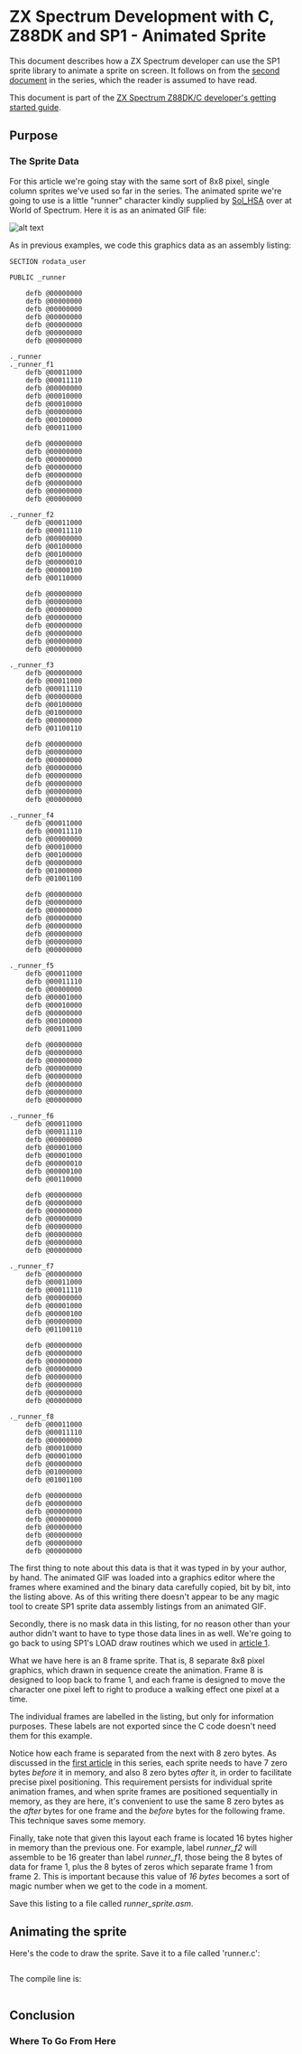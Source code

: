 # ZX Spectrum Development with C, Z88DK and SP1 - Animated Sprite

This document describes how a ZX Spectrum developer can use the SP1 sprite
library to animate a sprite on screen. It follows on from the [second
document](https://github.com/z88dk/z88dk/blob/master/doc/ZXSpectrumZSDCCnewlib_SP1_02_SimpleMaskedSprite.md)
in the series, which the reader is assumed to have read.

This document is part of the [ZX Spectrum Z88DK/C developer's getting
started guide](https://github.com/z88dk/z88dk/blob/master/doc/ZXSpectrumZSDCCnewlib_GettingStartedGuide.md).

## Purpose


### The Sprite Data

For this article we're going stay with the same sort of 8x8 pixel, single column
sprites we've used so far in the series. The animated sprite we're going to use
is a little "runner" character kindly supplied by
[Sol_HSA](https://www.worldofspectrum.org/forums/profile/10193/Sol_HSA) over at
World of Spectrum. Here it is as an animated GIF file:

![alt text](images/runner32.gif "Runner sprite")

As in previous examples, we code this graphics data as an assembly listing:

```
SECTION rodata_user

PUBLIC _runner

	defb @00000000
	defb @00000000
	defb @00000000
	defb @00000000
	defb @00000000
	defb @00000000
	defb @00000000

._runner
._runner_f1
	defb @00011000
	defb @00011110
	defb @00000000
	defb @00010000
	defb @00010000
	defb @00000000
	defb @00100000
	defb @00011000

	defb @00000000
	defb @00000000
	defb @00000000
	defb @00000000
	defb @00000000
	defb @00000000
	defb @00000000
	defb @00000000
	
._runner_f2
	defb @00011000
	defb @00011110
	defb @00000000
	defb @00100000
	defb @00100000
	defb @00000010
	defb @00000100
	defb @00110000

	defb @00000000
	defb @00000000
	defb @00000000
	defb @00000000
	defb @00000000
	defb @00000000
	defb @00000000
	defb @00000000
	
._runner_f3
	defb @00000000
	defb @00011000
	defb @00011110
	defb @00000000
	defb @00100000
	defb @01000000
	defb @00000000
	defb @01100110

	defb @00000000
	defb @00000000
	defb @00000000
	defb @00000000
	defb @00000000
	defb @00000000
	defb @00000000
	defb @00000000
	
._runner_f4
	defb @00011000
	defb @00011110
	defb @00000000
	defb @00010000
	defb @00100000
	defb @00000000
	defb @01000000
	defb @01001100

	defb @00000000
	defb @00000000
	defb @00000000
	defb @00000000
	defb @00000000
	defb @00000000
	defb @00000000
	defb @00000000
	
._runner_f5
	defb @00011000
	defb @00011110
	defb @00000000
	defb @00001000
	defb @00010000
	defb @00000000
	defb @00100000
	defb @00011000

	defb @00000000
	defb @00000000
	defb @00000000
	defb @00000000
	defb @00000000
	defb @00000000
	defb @00000000
	defb @00000000
		
._runner_f6
	defb @00011000
	defb @00011110
	defb @00000000
	defb @00001000
	defb @00001000
	defb @00000010
	defb @00000100
	defb @00110000

	defb @00000000
	defb @00000000
	defb @00000000
	defb @00000000
	defb @00000000
	defb @00000000
	defb @00000000
	defb @00000000
		
._runner_f7
	defb @00000000
	defb @00011000
	defb @00011110
	defb @00000000
	defb @00001000
	defb @00000100
	defb @00000000
	defb @01100110

	defb @00000000
	defb @00000000
	defb @00000000
	defb @00000000
	defb @00000000
	defb @00000000
	defb @00000000
	defb @00000000
		
._runner_f8
	defb @00011000
	defb @00011110
	defb @00000000
	defb @00010000
	defb @00001000
	defb @00000000
	defb @01000000
	defb @01001100

	defb @00000000
	defb @00000000
	defb @00000000
	defb @00000000
	defb @00000000
	defb @00000000
	defb @00000000
	defb @00000000
```

The first thing to note about this data is that it was typed in by your author,
by hand. The animated GIF was loaded into a graphics editor where the frames
where examined and the binary data carefully copied, bit by bit, into the
listing above. As of this writing there doesn't appear to be any magic tool to
create SP1 sprite data assembly listings from an animated GIF.

Secondly, there is no mask data in this listing, for no reason other than your
author didn't want to have to type those data lines in as well. We're going to
go back to using SP1's LOAD draw routines which we used in [article
1](https://github.com/z88dk/z88dk/blob/master/doc/ZXSpectrumZSDCCnewlib_SP1_01_GettingStarted.md#a-closer-look-at-the-sprites-code).

What we have here is an 8 frame sprite. That is, 8 separate 8x8 pixel graphics,
which drawn in sequence create the animation. Frame 8 is designed to loop back
to frame 1, and each frame is designed to move the character one pixel left to
right to produce a walking effect one pixel at a time.

The individual frames are labelled in the listing, but only for information
purposes. These labels are not exported since the C code doesn't need them for
this example.

Notice how each frame is separated from the next with 8 zero bytes. As discussed
in the [first
article](https://github.com/z88dk/z88dk/blob/master/doc/ZXSpectrumZSDCCnewlib_SP1_01_GettingStarted.md#pixel-positioning)
in this series, each sprite needs to have 7 zero bytes *before* it in memory,
and also 8 zero bytes *after* it, in order to facilitate precise pixel
positioning. This requirement persists for individual sprite animation frames,
and when sprite frames are positioned sequentially in memory, as they are here,
it's convenient to use the same 8 zero bytes as the *after* bytes for one frame
and the *before* bytes for the following frame. This technique saves some memory.

Finally, take note that given this layout each frame is located 16 bytes higher
in memory than the previous one. For example, label *runner_f2* will assemble to
be 16 greater than label *runner_f1*, those being the 8 bytes of data for frame
1, plus the 8 bytes of zeros which separate frame 1 from frame 2. This is
important because this value of *16 bytes* becomes a sort of magic number when
we get to the code in a moment.

Save this listing to a file called *runner_sprite.asm*.

## Animating the sprite

Here's the code to draw the sprite. Save it to a file called 'runner.c':

```
```

The compile line is:

```
```


## Conclusion


### Where To Go From Here

